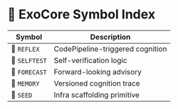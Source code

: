 # 🧬 ExoCore Symbol Index

| Symbol       | Description                    |
|--------------|--------------------------------|
| 🧠 `REFLEX`  | CodePipeline-triggered cognition |
| 🧪 `SELFTEST`| Self-verification logic         |
| 🔮 `FORECAST`| Forward-looking advisory        |
| 🧾 `MEMORY`  | Versioned cognition trace       |
| 🧱 `SEED`    | Infra scaffolding primitive     |
